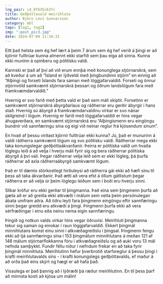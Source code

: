 ```yaml
---
lng_pair: id_8f635c63fc
title: Geðþóttavald meirihluta
author: Björn Leví Gunnarsson
category: mbl
tags: [tag1, tag2]
img: ":post_pic3.jpg"
date: 2024-07-09 11:34:31
---
```


Eitt það helsta sem ég hef lært á þeim 7 árum sem ég hef verið á þingi er að kjörnir fulltrúar kunna almennt ekki starfið sem þau eiga að sinna. Kunna ekki muninn á opinberu og pólitísku valdi.

Kannski er það af því að við erum ennþá með konunglega stjórnarskrá, sem að kveður á um að “Ísland er lýðveldi með þingbundinni stjórn” en einnig að “Alþingi og forseti Íslands fara saman með löggjafarvaldið. Forseti og önnur stjórnvöld samkvæmt stjórnarskrá þessari og öðrum landslögum fara með framkvæmdarvaldið.”

Hvernig er svo farið með þetta vald er það sem máli skiptir. Forsetinn er samkvæmt stjórnarskrá ábyrgðarlaus og ráðherrar eru gerðir ábyrgir í hans stað. Hvernig sú ábyrgð á framkvæmdarvaldinu virkar er svo nánar skilgreind í lögum. Hvernig er farið með löggjafarvaldið er hins vegar áhugaverðara, en samkvæmt stjórnarskrá eru “Alþingismenn eru eingöngu bundnir við sannfæringu sína og eigi við neinar reglur frá kjósendum sínum”.

En hvað af þessu virðast kjörnir fulltrúar ekki kunna? Jú, það er munurinn á valdi ráðherra samkvæmt lögum og svo pólitísku valdi. Ráðherrar mega ekki taka konungslegar geðþóttaákvarðanir. Þeirra er pólitíska valið um hvaða löglegu leið á að velja í hverju máli fyrir sig og bera ráðherrar pólitíska ábyrgð á því vali. Þegar ráðherrar velja leið sem er ekki lögleg, þá þurfa ráðherrar að axla ráðherraábyrgð samkvæmt lögum.

Það er til dæmis stórkostlegt hirðuleysi að ráðherra gái ekki að hæfi sínu til þess að taka ákvarðanir. Það ætti að vera efst á öllum gátlistum þegar ráðherra er að velja úr þeim löglegu leiðum sem í boði eru hverju sinni. 

Slíkar kröfur eru ekki gerðar til þingmanna. Það eina sem þingmenn þurfa að gæta að er að greiða ekki atkvæði í málum sem veita þeim persónulegan ábata umfram aðra. Að öðru leyti fara þingmenn eingöngu eftir sannfæringu sinni þegar greidd eru atkvæði á þingi. Þingmenn þurfa ekki að vera sérfræðingar í einu eða neinu nema eigin sannfæringu. 

Þingið og notkun valds virkar hins vegar öðruvísi. Meirihluti þingmanna tekur sig saman og einokar í raun löggjafarvaldið. Ekkert þingmál minnihlutans komst einu sinni í atkvæðagreiðslu í þingsal. Þingmenn fengu ekki að tjá sannfæringu sína í 153 þingmálum minnihlutans á meðan 121 af 148 málum stjórnarflokkanna fóru í atkvæðagreiðslu og að auki voru 13 mál nefnda samþykkt. Fundir féllu niður í nefndum frekar en að taka fyrir þingmál minnihluta. Meirihlutinn hefur þverbrotið starfsreglur á þessu þingi í krafti meirihlutavalds síns - í krafti konungslegs geðþóttavalds, ef maður á að orða það eins skýrt og hægt er að hafa það.

Vissulega er það þannig að í lýðræði þá ræður meirihlutinn. En til þess þarf að minnsta kosti að kjósa um málin!

